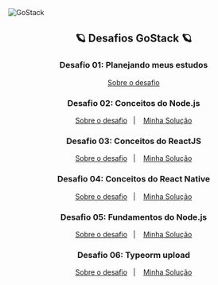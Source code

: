 <img alt="GoStack" src="https://storage.googleapis.com/golden-wind/bootcamp-gostack/header-desafios.png" />

<h2 align="center">
 🪐 Desafios GoStack 🪐
</h2>

<h3 align="center">
  Desafio 01: Planejando meus estudos
</h3>
<p align="center">
  <a href="https://github.com/ikariwill/bootcamp-gostack-desafios/blob/master/desafio-01/README.md#rocket-sobre-o-desafio">Sobre o desafio</a>
</p>

<h3 align="center">
  Desafio 02: Conceitos do Node.js
</h3>
<p align="center">
  <a href="https://github.com/Rocketseat/bootcamp-gostack-desafios/blob/master/desafio-conceitos-nodejs/README.md#rocket-sobre-o-desafio">Sobre o desafio</a>&nbsp;&nbsp;&nbsp;|&nbsp;&nbsp;&nbsp;
  <a href="https://github.com/ikariwill/desafio-conceitos-nodejs">Minha Solução</a>
</p>

<h3 align="center">
  Desafio 03: Conceitos do ReactJS
</h3>
<p align="center">
  <a href="https://github.com/Rocketseat/bootcamp-gostack-desafios/tree/master/desafio-conceitos-reactjs#rocket-sobre-o-desafio">Sobre o desafio</a>&nbsp;&nbsp;&nbsp;|&nbsp;&nbsp;&nbsp;
  <a href="https://github.com/ikariwill/desafio-conceitos-reactjs">Minha Solução</a>
</p>

<h3 align="center">
  Desafio 04: Conceitos do React Native
</h3>
<p align="center">
  <a href="https://github.com/Rocketseat/bootcamp-gostack-desafios/tree/master/desafio-conceitos-react-native#rocket-sobre-o-desafio">Sobre o desafio</a>&nbsp;&nbsp;&nbsp;|&nbsp;&nbsp;&nbsp;
  <a href="https://github.com/ikariwill/desafio-conceitos-react-native">Minha Solução</a>
</p>

<h3 align="center">
  Desafio 05: Fundamentos do Node.js
</h3>
<p align="center">
  <a href="https://github.com/Rocketseat/bootcamp-gostack-desafios/tree/master/desafio-fundamentos-nodejs#rocket-sobre-o-desafio">Sobre o desafio</a>&nbsp;&nbsp;&nbsp;|&nbsp;&nbsp;&nbsp;
  <a href="https://github.com/ikariwill/desafio-fundamentos-nodejs">Minha Solução</a>
</p>

<h3 align="center">
  Desafio 06: Typeorm upload
</h3>
<p align="center">
  <a href="https://github.com/Rocketseat/bootcamp-gostack-desafios/tree/master/desafio-fundamentos-nodejs#rocket-sobre-o-desafio">Sobre o desafio</a>&nbsp;&nbsp;&nbsp;|&nbsp;&nbsp;&nbsp;
  <a href="https://github.com/ikariwill/desafio-typeorm-upload">Minha Solução</a>
</p>
